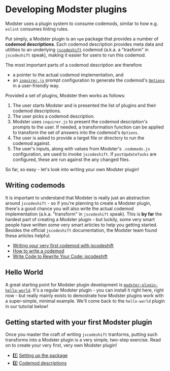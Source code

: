 # Developing Modster plugins

Modster uses a plugin system to consume codemods, similar to how e.g. `eslint` consumes linting rules.

Put simply, a Modster plugin is an `npm` package that provides a number of **codemod descriptions**. Each codemod description provides meta data and utilities to an underlying [`jscodeshift`](https://github.com/facebook/jscodeshift) codemod (a.k.a. a "trasform" in `jscodeshift` speak), making it easier for users to run this codemod.

The most important parts of a codemod description are therefore

- a pointer to the actual codemod implementation, and
- an [`inquirer.js`](https://github.com/SBoudrias/Inquirer.js) prompt configuration to generate the codemod's [`Options`](https://github.com/facebook/jscodeshift#options) in a user-friendly way.

Provided a set of plugins, Modster then works as follows:

1. The user starts Modster and is presented the list of plugins and their codemod descriptions.
2. The user picks a codemod description.
3. Modster uses `inquirer.js` to present the codemod description's prompts to the user. If needed, a transformation function can be applied to transform the set of answers into the codemod's `Options`.
4. The user is asked to provide a target file or directory to run the codemod against.
5. The user's inputs, along with values from Modster's `.codemods.js` configuration, are used to invoke `jscodeshift`. If `postUpdateTasks` are configured, these are run against the any changed files.

So far, so easy - let's look into writing your own Modster plugin!

## Writing codemods

It is important to understand that Modster is really just an abstraction around `jscodeshift` - so if you're planning to create a Modster plugin, there's a good chance you will also write the actual codemod implementation (a.k.a. "transform" in `jscodeshift` speak). This is **by far** the hardest part of creating a Modster plugin - but luckily, some very smart people have written some very smart articles to help you getting started. Besides the official `jscodeshift` documentation, the Modster team found these articles helpful:

- [Writing your very first codemod with jscodeshift](https://medium.com/@andrew_levine/writing-your-very-first-codemod-with-jscodeshift-7a24c4ede31b)
- [How to write a codemod](https://vramana.github.io/blog/2015/12/21/codemod-tutorial/)
- [Write Code to Rewrite Your Code: jscodeshift](https://www.toptal.com/javascript/write-code-to-rewrite-your-code)

## Hello World

A great starting point for Modster plugin development is [`modster-plugin-hello-world`](https://github.com/obweger/modster-plugin-hello-world). It's a regular Modster plugin - you can install it right here, right now - but really mainly exists to demostrate how Modster plugins work with a super-simple, minimal example. We'll come back to the `hello-world` plugin in our tutorial below!

## Getting started with your first Modster plugin

Once you master the craft of writing `jscodeshift` tranforms, putting such transforms into a Modster plugin is a very simple, two-step exercise. Read on to create your very first, very own Modster plugin!

- 1️⃣ [Setting up the package](./01-setting-up-the-package.md)
- 2️⃣ [Codemod descriptions](./02-codemod-descriptions.md)
